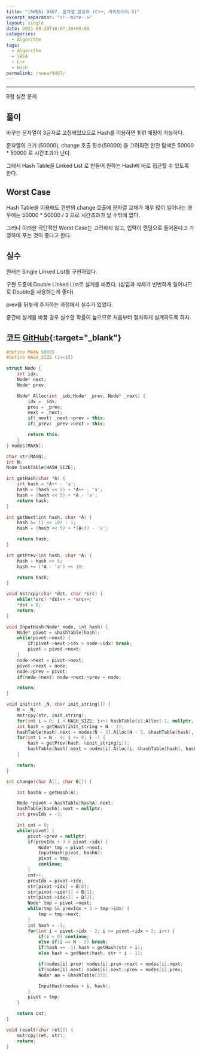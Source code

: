 ```yaml
---
title: "[SWEA] 9467. 문자열 암호화 (C++, 라이브러리 X)"
excerpt_separator: "<!--more-->"
layout: single
date: 2021-08-20T16:07:30+09:00
categories:
  - Algorithm
tags:
  - Algorithm
  - SWEA
  - C++
  - Hash
permalink: /swea/9467/
---
```

---

B형 실전 문제

## 풀이

바꾸는 문자열이 3글자로 고정돼있으므로 Hash를 이용하면 1대1 매핑이 가능하다.

문자열의 크기 (50000), change 호출 횟수(50000) 을 고려하면 완전 탐색은 50000 * 50000 로 시간초과가 난다.

그래서 Hash Table을 Linked List 로 만들어 원하는 Hash에 바로 접근할 수 있도록 한다.

## Worst Case

Hash Table을 이용해도 한번의 change 호출에 문자열 교체가 매우 많이 일어나는 경우에는 50000 * 50000 / 3 으로 시간초과가 날 수밖에 없다.

그러나 이러한 극단적인 Worst Case는 고려하지 않고, 입력이 랜덤으로 들어온다고 가정하여 푸는 것이 좋다고 한다.

## 실수

원래는 Single Linked List를 구현하였다.

구현 도중에 Double Linked List로 설계를 바꿨다.
(삽입과 삭제가 빈번하게 일어나므로 Double을 사용하는게 좋다)

prev를 뒤늦게 추가하는 과정에서 실수가 있었다.

중간에 설계를 바꿀 경우 실수할 확률이 높으므로 처음부터 철처하게 설계하도록 하자.

<!--more-->

## 코드 [GitHub](https://github.com/unionyy/samsung-algorithm-21/blob/main/practice/autocomplete/solution.cpp){:target="_blank"}

```cpp
#define MAXN 50005
#define HASH_SIZE (1<<15)

struct Node {
    int idx;
    Node* next;
    Node* prev;

    Node* Alloc(int _idx,Node* _prev, Node* _next) {
        idx = _idx;
        prev = _prev;
        next = _next;
        if(_next) _next->prev = this;
        if(_prev) _prev->next = this;

        return this;
    }
} nodes[MAXN];

char str[MAXN];
int N;
Node hashTable[HASH_SIZE];

int getHash(char *A) {
    int hash = *A++ - 'a';
    hash = (hash << 5) + *A++ - 'a';
    hash = (hash << 5) + *A - 'a';
    return hash;
}

int getNext(int hash, char *A) {
    hash &= (1 << 10) - 1;
    hash = (hash << 5) + *(A+3) - 'a';

    return hash;
}

int getPrev(int hash, char *A) {
    hash = hash >> 5;
    hash += (*A - 'a') << 10;

    return hash;
}

void mstrcpy(char *dst, char *src) {
    while(*src) *dst++ = *src++;
    *dst = 0;
    return;
}

void InputHash(Node* node, int hash) {
    Node* pivot = &hashTable[hash];
    while(pivot->next) {
        if(pivot->next->idx > node->idx) break;
        pivot = pivot->next;
    }
    node->next = pivot->next;
    pivot->next = node;
    node->prev = pivot;
    if(node->next) node->next->prev = node;

    return;
}

void init(int _N, char init_string[]) {
    N = _N;
    mstrcpy(str, init_string);
    for(int i = 0; i < HASH_SIZE; i++) hashTable[i].Alloc(-1, nullptr, nullptr);
    int hash = getHash(init_string + N - 3);
    hashTable[hash].next = nodes[N - 3].Alloc(N - 3, &hashTable[hash], hashTable[hash].next);
    for(int i = N - 4; i >= 0; i--) {
        hash = getPrev(hash, &init_string[i]);
        hashTable[hash].next = nodes[i].Alloc(i, &hashTable[hash], hashTable[hash].next);
    }

    return;
}

int change(char A[], char B[]) {

    int hashA = getHash(A);

    Node *pivot = hashTable[hashA].next;
    hashTable[hashA].next = nullptr;
    int prevIdx = -3;

    int cnt = 0;
    while(pivot) {
        pivot->prev = nullptr;
        if(prevIdx + 3 > pivot->idx) {
            Node* tmp = pivot->next;
            InputHash(pivot, hashA);
            pivot = tmp;
            continue;
        }
        cnt++;
        prevIdx = pivot->idx;
        str[pivot->idx] = B[0];
        str[pivot->idx+1] = B[1];
        str[pivot->idx+2] = B[2];
        Node* tmp = pivot->next;
        while(tmp && prevIdx + 3 > tmp->idx) {
            tmp = tmp->next;
        }
        int hash = -1;
        for(int i = pivot->idx - 2; i <= pivot->idx + 2; i++) {
            if(i < 0) continue;
            else if(i == N - 2) break;
            if(hash == -1) hash = getHash(str + i);
            else hash = getNext(hash, str + i - 1);

            if(nodes[i].prev) nodes[i].prev->next = nodes[i].next;
            if(nodes[i].next) nodes[i].next->prev = nodes[i].prev;
            Node* aa = &hashTable[33];

            InputHash(nodes + i, hash);
        }
        pivot = tmp;
    }

    return cnt;
}

void result(char ret[]) {
    mstrcpy(ret, str);
    return;
}
```